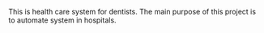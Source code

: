 This is health care system for dentists. The main purpose of this project is to automate system in hospitals.





